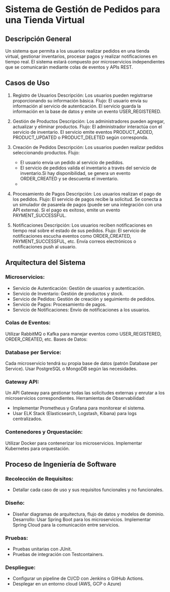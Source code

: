 # Sistema de Gestión de Pedidos para una Tienda Virtual

## Descripción General

Un sistema que permita a los usuarios realizar pedidos en una tienda virtual, gestionar inventarios, procesar pagos y realizar notificaciones en tiempo real. El sistema estará compuesto por microservicios independientes que se comunicarán mediante colas de eventos y APIs REST.

## Casos de Uso

1. Registro de Usuarios
    Descripción: Los usuarios pueden registrarse proporcionando su información básica.
    Flujo:
    El usuario envía su información al servicio de autenticación.
    El servicio guarda la información en la base de datos y emite un evento USER_REGISTERED.

2. Gestión de Productos
    Descripción: Los administradores pueden agregar, actualizar y eliminar productos.
    Flujo:
    El administrador interactúa con el servicio de inventario.
    El servicio emite eventos PRODUCT_ADDED, PRODUCT_UPDATED o PRODUCT_DELETED según corresponda.

3. Creación de Pedidos
    Descripción: Los usuarios pueden realizar pedidos seleccionando productos.
    Flujo:
   - El usuario envía un pedido al servicio de pedidos.
   - El servicio de pedidos valida el inventario a través del servicio de inventario.Si hay disponibilidad, se genera un evento ORDER_CREATED y se descuenta el inventario.
   - 
4. Procesamiento de Pagos
    Descripción: Los usuarios realizan el pago de los pedidos.
    Flujo:
    El servicio de pagos recibe la solicitud.
    Se conecta a un simulador de pasarela de pagos (puede ser una integración con una API externa).
    Si el pago es exitoso, emite un evento PAYMENT_SUCCESSFUL.

5. Notificaciones
    Descripción: Los usuarios reciben notificaciones en tiempo real sobre el estado de sus pedidos.
    Flujo:
    El servicio de notificaciones escucha eventos como ORDER_CREATED, PAYMENT_SUCCESSFUL, etc.
    Envía correos electrónicos o notificaciones push al usuario.


## Arquitectura del Sistema

### Microservicios:

- Servicio de Autenticación: Gestión de usuarios y autenticación.
- Servicio de Inventario: Gestión de productos y stock.
- Servicio de Pedidos: Gestión de creación y seguimiento de pedidos.
- Servicio de Pagos: Procesamiento de pagos.
- Servicio de Notificaciones: Envío de notificaciones a los usuarios.

### Colas de Eventos:

Utilizar RabbitMQ o Kafka para manejar eventos como USER_REGISTERED, ORDER_CREATED, etc.
Bases de Datos:

### Database per Service:

Cada microservicio tendrá su propia base de datos (patrón Database per Service).
Usar PostgreSQL o MongoDB según las necesidades.

### Gateway API:

Un API Gateway para gestionar todas las solicitudes externas y enrutar a los microservicios correspondientes.
Herramientas de Observabilidad:

- Implementar Prometheus y Grafana para monitorear el sistema.
- Usar ELK Stack (Elasticsearch, Logstash, Kibana) para logs centralizados.

### Contenedores y Orquestación:

Utilizar Docker para contenerizar los microservicios.
Implementar Kubernetes para orquestación.

## Proceso de Ingeniería de Software

### Recolección de Requisitos:

- Detallar cada caso de uso y sus requisitos funcionales y no funcionales.

### Diseño:

- Diseñar diagramas de arquitectura, flujo de datos y modelos de dominio.
Desarrollo:
    Usar Spring Boot para los microservicios.
    Implementar Spring Cloud para la comunicación entre servicios.

### Pruebas:

- Pruebas unitarias con JUnit.
- Pruebas de integración con Testcontainers.

### Despliegue:

- Configurar un pipeline de CI/CD con Jenkins o GitHub Actions.
- Desplegar en un entorno cloud (AWS, GCP o Azure)